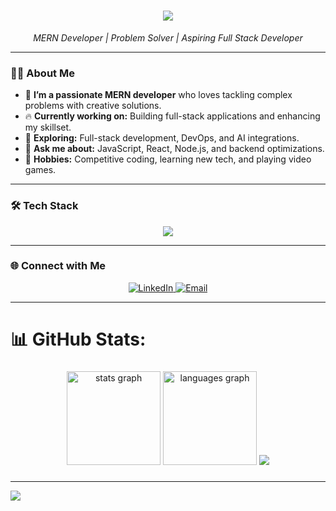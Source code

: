 
<div align="center">
  <h1>
    <img src="https://readme-typing-svg.herokuapp.com/?font=Righteous&size=35&center=true&vCenter=true&width=500&height=70&duration=4000&lines=Hi+There!+👋 I'm+Talal+Mahmud!" />
  </h1>
  <p>
    <em>MERN Developer | Problem Solver | Aspiring Full Stack Developer</em>
  </p>
</div>

---

### 👨‍💻 About Me
- 🌱 **I’m a passionate MERN developer** who loves tackling complex problems with creative solutions.
- 🔥 **Currently working on:** Building full-stack applications and enhancing my skillset.
- 🤔 **Exploring:** Full-stack development, DevOps, and AI integrations.
- 💬 **Ask me about:** JavaScript, React, Node.js, and backend optimizations.
- 🌟 **Hobbies:** Competitive coding, learning new tech, and playing video games.

---

### 🛠️ Tech Stack
<div align="center">
  <img src="https://skillicons.dev/icons?i=react,nodejs,express,mongodb,typescript,js,html,css,tailwind,vscode,git,github,docker,figma&theme=light" />
</div>

---

### 🌐 Connect with Me
<div align="center">
  <a href="https://www.linkedin.com/in/talal-mahmud2">
    <img src="https://img.shields.io/badge/LinkedIn-%230077B5.svg?logo=linkedin&logoColor=white" alt="LinkedIn" />
  </a>
  <a href="mailto:talal@example.com">
    <img src="https://img.shields.io/badge/Email-D14836?logo=gmail&logoColor=white" alt="Email" />
  </a>
</div>

---


# 📊 GitHub Stats:
###

<div align="center">
  <img src="https://github-readme-stats.vercel.app/api?username=Talalmahmud&hide_title=false&hide_rank=false&show_icons=true&include_all_commits=true&count_private=true&disable_animations=false&theme=dracula&locale=en&hide_border=false" height="150" alt="stats graph"  />
  <img src="https://github-readme-stats.vercel.app/api/top-langs?username=Talalmahmud&locale=en&hide_title=false&layout=compact&card_width=320&langs_count=5&theme=dracula&hide_border=false" height="150" alt="languages graph"  />
         <img src="https://github-readme-streak-stats.herokuapp.com/?user=Talalmahmud&theme=radical&hide_border=true" />

</div>

###




---
[![](https://visitcount.itsvg.in/api?id=Talalmahmud&icon=0&color=0)](https://visitcount.itsvg.in)


<!-- Proudly created with GPRM ( https://gprm.itsvg.in ) -->


